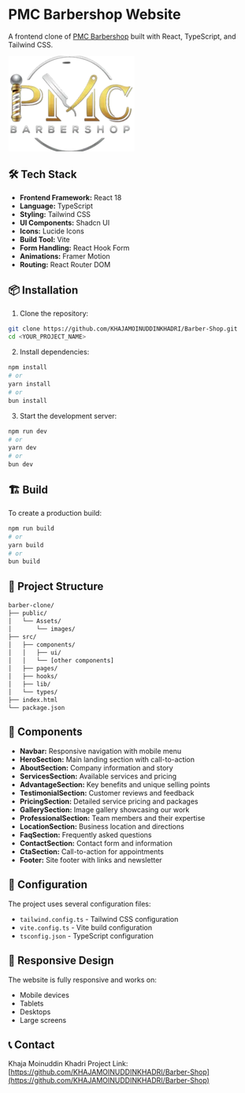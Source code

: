 # PMC Barbershop Website

A frontend clone of [PMC Barbershop](https://pmcbarber.devfrend.com) built with React, TypeScript, and Tailwind CSS.

![PMC Barbershop](public/Assets/images/logo.png)

## 🛠️ Tech Stack

- **Frontend Framework:** React 18
- **Language:** TypeScript
- **Styling:** Tailwind CSS
- **UI Components:** Shadcn UI
- **Icons:** Lucide Icons
- **Build Tool:** Vite
- **Form Handling:** React Hook Form
- **Animations:** Framer Motion
- **Routing:** React Router DOM

## 📦 Installation

1. Clone the repository:

```bash
git clone https://github.com/KHAJAMOINUDDINKHADRI/Barber-Shop.git
cd <YOUR_PROJECT_NAME>
```

2. Install dependencies:

```bash
npm install
# or
yarn install
# or
bun install
```

3. Start the development server:

```bash
npm run dev
# or
yarn dev
# or
bun dev
```

## 🏗️ Build

To create a production build:

```bash
npm run build
# or
yarn build
# or
bun build
```

## 📁 Project Structure

```
barber-clone/
├── public/
│   └── Assets/
│       └── images/
├── src/
│   ├── components/
│   │   ├── ui/
│   │   └── [other components]
│   ├── pages/
│   ├── hooks/
│   ├── lib/
│   └── types/
├── index.html
└── package.json
```

## 🎨 Components

- **Navbar:** Responsive navigation with mobile menu
- **HeroSection:** Main landing section with call-to-action
- **AboutSection:** Company information and story
- **ServicesSection:** Available services and pricing
- **AdvantageSection:** Key benefits and unique selling points
- **TestimonialSection:** Customer reviews and feedback
- **PricingSection:** Detailed service pricing and packages
- **GallerySection:** Image gallery showcasing our work
- **ProfessionalSection:** Team members and their expertise
- **LocationSection:** Business location and directions
- **FaqSection:** Frequently asked questions
- **ContactSection:** Contact form and information
- **CtaSection:** Call-to-action for appointments
- **Footer:** Site footer with links and newsletter

## 🔧 Configuration

The project uses several configuration files:

- `tailwind.config.ts` - Tailwind CSS configuration
- `vite.config.ts` - Vite build configuration
- `tsconfig.json` - TypeScript configuration

## 📱 Responsive Design

The website is fully responsive and works on:

- Mobile devices
- Tablets
- Desktops
- Large screens


## 📞 Contact

Khaja Moinuddin Khadri
Project Link: [https://github.com/KHAJAMOINUDDINKHADRI/Barber-Shop](https://github.com/KHAJAMOINUDDINKHADRI/Barber-Shop)
